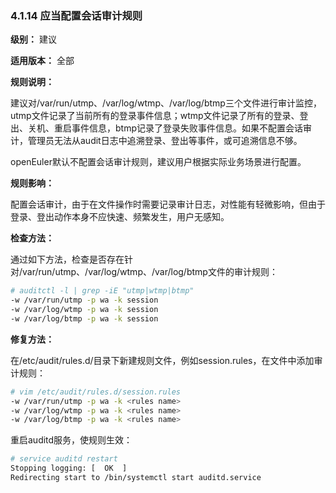 ### 4.1.14 应当配置会话审计规则

**级别：** 建议

**适用版本：** 全部

**规则说明：** 

建议对/var/run/utmp、/var/log/wtmp、/var/log/btmp三个文件进行审计监控，utmp文件记录了当前所有的登录事件信息；wtmp文件记录了所有的登录、登出、关机、重启事件信息，btmp记录了登录失败事件信息。如果不配置会话审计，管理员无法从audit日志中追溯登录、登出等事件，或可追溯信息不够。

openEuler默认不配置会话审计规则，建议用户根据实际业务场景进行配置。

**规则影响：**

配置会话审计，由于在文件操作时需要记录审计日志，对性能有轻微影响，但由于登录、登出动作本身不应快速、频繁发生，用户无感知。

**检查方法：**

通过如下方法，检查是否存在针对/var/run/utmp、/var/log/wtmp、/var/log/btmp文件的审计规则：

```bash
# auditctl -l | grep -iE "utmp|wtmp|btmp"
-w /var/run/utmp -p wa -k session
-w /var/log/wtmp -p wa -k session
-w /var/log/btmp -p wa -k session
```

**修复方法：**

在/etc/audit/rules.d/目录下新建规则文件，例如session.rules，在文件中添加审计规则：

```bash
# vim /etc/audit/rules.d/session.rules
-w /var/run/utmp -p wa -k <rules name>
-w /var/log/wtmp -p wa -k <rules name>
-w /var/log/btmp -p wa -k <rules name>
```

重启auditd服务，使规则生效：

```bash
# service auditd restart
Stopping logging: [  OK  ]
Redirecting start to /bin/systemctl start auditd.service
```